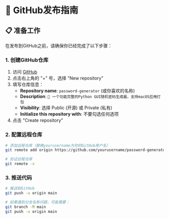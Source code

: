 # 🚀 GitHub发布指南

## 📋 准备工作

在发布到GitHub之前，请确保你已经完成了以下步骤：

### 1. 创建GitHub仓库

1. 访问 [GitHub](https://github.com)
2. 点击右上角的 "+" 号，选择 "New repository"
3. 填写仓库信息：
   - **Repository name**: `password-generator` (或你喜欢的名称)
   - **Description**: `🔐 一个功能完整的Python GUI随机密码生成器，支持macOS应用打包`
   - **Visibility**: 选择 Public (开源) 或 Private (私有)
   - **Initialize this repository with**: 不要勾选任何选项
4. 点击 "Create repository"

### 2. 配置远程仓库

```bash
# 添加远程仓库（替换yourusername为你的GitHub用户名）
git remote add origin https://github.com/yourusername/password-generator.git

# 验证远程仓库
git remote -v
```

### 3. 推送代码

```bash
# 推送到GitHub
git push -u origin main

# 如果遇到分支名称问题，可能需要：
git branch -M main
git push -u origin main
```

## 🏷️ 创建Release

### 1. 标记版本

```bash
# 创建标签
git tag -a v1.0.0 -m "🎉 第一个正式版本发布"

# 推送标签
git push origin v1.0.0
```

### 2. 在GitHub上创建Release

1. 在仓库页面点击 "Releases"
2. 点击 "Create a new release"
3. 选择刚才创建的标签 `v1.0.0`
4. 填写Release信息：
   - **Title**: `v1.0.0 - 第一个正式版本`
   - **Description**: 
     ```
     ## 🎉 第一个正式版本发布
     
     ### ✨ 新功能
     - 完整的密码生成器GUI界面
     - 支持4-50位密码长度设置
     - 可选择字符类型（大写、小写、数字、符号）
     - 实时密码生成和一键复制
     - 历史记录管理
     - 支持macOS应用打包
     
     ### 🔧 技术特性
     - 使用Python标准库tkinter构建
     - 响应式布局设计
     - 完全中文化界面
     - 跨平台兼容
     
     ### 📱 macOS支持
     - 可打包成独立应用程序
     - 无需Python环境
     - 原生macOS体验
     
     ### 📦 下载
     - 源码：直接克隆仓库
     - macOS应用：运行 `python build_macos_app.py` 生成
     
     ### 🚀 快速开始
     ```bash
     git clone https://github.com/yourusername/password-generator.git
     cd password-generator
     python password_generator.py
     ```
     ```

## 🎯 仓库设置

### 1. 仓库描述和标签

在仓库主页点击 "About" 部分，添加：
- **Description**: `🔐 功能完整的Python GUI随机密码生成器，支持macOS应用打包`
- **Topics**: 
  - `python`
  - `gui`
  - `password-generator`
  - `tkinter`
  - `macos`
  - `cross-platform`
  - `chinese`
  - `desktop-app`

### 2. 设置仓库主页

在仓库设置中：
- 设置默认分支为 `main`
- 启用 Issues 和 Discussions
- 设置合适的访问权限

### 3. 创建Issue模板

在 `.github/ISSUE_TEMPLATE/` 目录下创建模板文件。

## 📚 文档完善

### 1. 更新README

确保 `README.md` 包含：
- 项目描述和功能特性
- 安装和使用说明
- 贡献指南
- 许可证信息
- 联系方式

### 2. 添加徽章

在README顶部添加徽章：
```markdown
[![Python](https://img.shields.io/badge/Python-3.6+-blue.svg)](https://www.python.org/downloads/)
[![License](https://img.shields.io/badge/License-MIT-green.svg)](LICENSE)
[![Platform](https://img.shields.io/badge/Platform-macOS-lightgrey.svg)](https://www.apple.com/macos/)
[![Build](https://img.shields.io/badge/Build-PyInstaller-orange.svg)](https://pyinstaller.org/)
```

## 🔄 持续维护

### 1. 定期更新

- 修复bug和添加新功能
- 更新依赖版本
- 改进文档和示例

### 2. 版本管理

使用语义化版本控制：
- `MAJOR.MINOR.PATCH`
- 例如：`1.0.0`, `1.1.0`, `1.0.1`

### 3. 社区互动

- 及时回复Issues和Pull Requests
- 参与社区讨论
- 分享使用经验和改进建议

## 🎊 发布完成！

恭喜！你的随机密码生成器现在已经成功开源在GitHub上了！

### 下一步建议

1. **分享项目**: 在社交媒体和技术社区分享
2. **收集反馈**: 关注用户反馈和建议
3. **持续改进**: 根据用户需求不断优化
4. **扩大影响**: 考虑发布到PyPI或其他平台

---

**祝你的开源项目取得成功！🌟**
